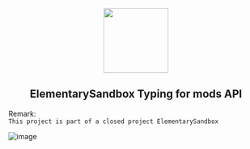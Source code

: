 <!-- Logo -->
<p align="center">
  <a href="#">
    <img height="128" width="128" src="https://user-images.githubusercontent.com/13326808/52314125-39b3f500-29c2-11e9-8ad3-87b23041136e.png">
  </a>
</p>

<!-- Name -->
<h2 align="center">
  ElementarySandbox Typing for mods API
</h2>

Remark:     
  `This project is part of a closed project ElementarySandbox`




    
    
![image](https://user-images.githubusercontent.com/13326808/52314225-d7a7bf80-29c2-11e9-9664-81286c1db919.png)
